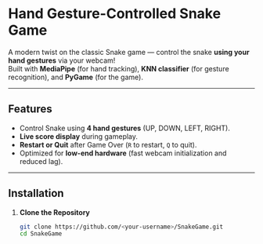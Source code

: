# Hand Gesture-Controlled Snake Game

A modern twist on the classic Snake game — control the snake **using your hand gestures** via your webcam!  
Built with **MediaPipe** (for hand tracking), **KNN classifier** (for gesture recognition), and **PyGame** (for the game).

---

## Features
- Control Snake using **4 hand gestures** (UP, DOWN, LEFT, RIGHT).
- **Live score display** during gameplay.
- **Restart or Quit** after Game Over (`R` to restart, `Q` to quit).
- Optimized for **low-end hardware** (fast webcam initialization and reduced lag).

---

## Installation

1. **Clone the Repository**
   ```bash
   git clone https://github.com/<your-username>/SnakeGame.git
   cd SnakeGame
